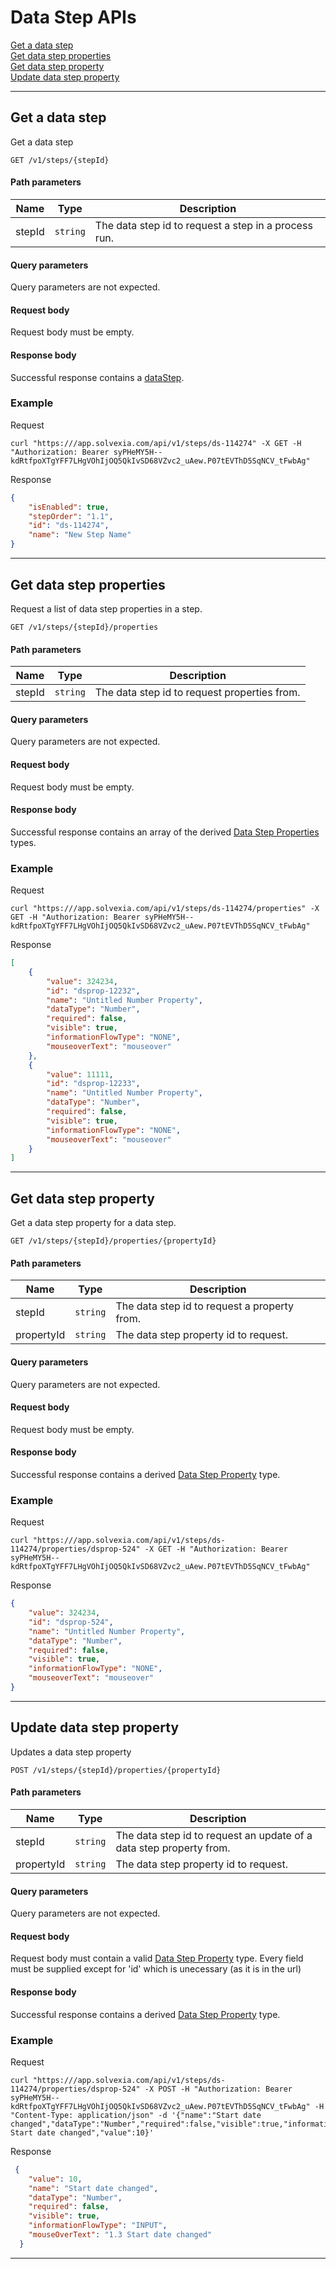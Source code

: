 # Data Step APIs

[Get a data step](#get-a-data-step)  
[Get data step properties](#get-data-step-properties)  
[Get data step property](#get-data-step-property)  
[Update data step property](#update-data-step-property)

---

## Get a data step

Get a data step

```apacheconfig
GET /v1/steps/{stepId}
```

#### Path parameters

| Name | Type | Description |
| ------------- |------------- | -------------|
| stepId | `string` | The data step id to request a step in a process run. |

#### Query parameters
Query parameters are not expected.

#### Request body

Request body must be empty.

#### Response body
Successful response contains a [dataStep](../steps/datastep_schemas.md/#data-step).

### Example

Request

```shell
curl "https:///app.solvexia.com/api/v1/steps/ds-114274" -X GET -H "Authorization: Bearer syPHeMY5H--kdRtfpoXTgYFF7LHgVOhIjOQ5QkIvSD68VZvc2_uAew.P07tEVThD5SqNCV_tFwbAg"
```

Response

```json
{
    "isEnabled": true,
    "stepOrder": "1.1",
    "id": "ds-114274",
    "name": "New Step Name"
}
```
---

## Get data step properties

Request a list of data step properties in a step.

```apacheconfig
GET /v1/steps/{stepId}/properties
```

#### Path parameters

| Name | Type | Description |
| ------------- |------------- | -------------|
| stepId | `string` | The data step id to request properties from. |

#### Query parameters
Query parameters are not expected.

#### Request body

Request body must be empty.

#### Response body
Successful response contains an array of the derived [Data Step Properties](./datastep_schemas.md/#data-step-property) types.

### Example

Request

```shell
curl "https:///app.solvexia.com/api/v1/steps/ds-114274/properties" -X GET -H "Authorization: Bearer syPHeMY5H--kdRtfpoXTgYFF7LHgVOhIjOQ5QkIvSD68VZvc2_uAew.P07tEVThD5SqNCV_tFwbAg"
```

Response

```json
[
    {
        "value": 324234,
        "id": "dsprop-12232",
        "name": "Untitled Number Property",
        "dataType": "Number",
        "required": false,
        "visible": true,
        "informationFlowType": "NONE",
        "mouseoverText": "mouseover"
    },
    {
        "value": 11111,
        "id": "dsprop-12233",
        "name": "Untitled Number Property",
        "dataType": "Number",
        "required": false,
        "visible": true,
        "informationFlowType": "NONE",
        "mouseoverText": "mouseover"
    }
]
```
---

## Get data step property

Get a data step property for a data step.

```apacheconfig
GET /v1/steps/{stepId}/properties/{propertyId}
```

#### Path parameters

| Name | Type | Description |
| ------------- |------------- | -------------|
| stepId | `string` | The data step id to request a property from. |
| propertyId | `string` | The data step property id to request. |

#### Query parameters
Query parameters are not expected.

#### Request body

Request body must be empty.

#### Response body
Successful response contains a derived [Data Step Property](#./datastep_schemas.md/#data-step-property) type.

### Example

Request

```shell
curl "https:///app.solvexia.com/api/v1/steps/ds-114274/properties/dsprop-524" -X GET -H "Authorization: Bearer syPHeMY5H--kdRtfpoXTgYFF7LHgVOhIjOQ5QkIvSD68VZvc2_uAew.P07tEVThD5SqNCV_tFwbAg"
```

Response

```json
{
    "value": 324234,
    "id": "dsprop-524",
    "name": "Untitled Number Property",
    "dataType": "Number",
    "required": false,
    "visible": true,
    "informationFlowType": "NONE",
    "mouseoverText": "mouseover"
}
```
---

## Update data step property

Updates a data step property

```apacheconfig
POST /v1/steps/{stepId}/properties/{propertyId}
```

#### Path parameters

| Name | Type | Description |
| ------------- |------------- | -------------|
| stepId | `string` | The data step id to request an update of a data step property from. |
| propertyId | `string` | The data step property id to request. |

#### Query parameters
Query parameters are not expected.

#### Request body
Request body must contain a valid [Data Step Property](#./datastep_schemas.md/#data-step-property) type.
Every field must be supplied except for 'id' which is unecessary (as it is in the url)

#### Response body
Successful response contains a derived [Data Step Property](#./datastep_schemas.md/#data-step-property) type.

### Example

Request

```shell
curl "https:///app.solvexia.com/api/v1/steps/ds-114274/properties/dsprop-524" -X POST -H "Authorization: Bearer syPHeMY5H--kdRtfpoXTgYFF7LHgVOhIjOQ5QkIvSD68VZvc2_uAew.P07tEVThD5SqNCV_tFwbAg" -H "Content-Type: application/json" -d '{"name":"Start date changed","dataType":"Number","required":false,"visible":true,"informationFlowType":"INPUT","mouseOverText":"1.3 Start date changed","value":10}'
```

Response

```json
 {
    "value": 10,
    "name": "Start date changed",
    "dataType": "Number",
    "required": false,
    "visible": true,
    "informationFlowType": "INPUT",
    "mouseOverText": "1.3 Start date changed"
  }
```
---